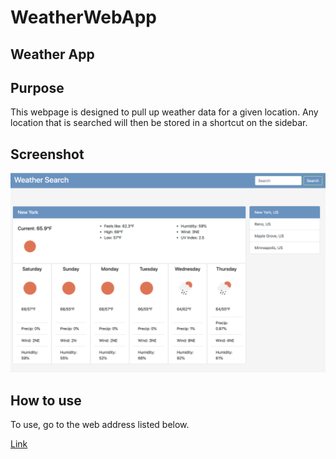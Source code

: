 # WeatherWebApp

## Weather App

## Purpose

This webpage is designed to pull up weather data for a given location. Any location that is searched will then be stored in a shortcut on the sidebar.

## Screenshot

![Image](assets/images/homepage_screenshot.png "Homepage Screenshot")

## How to use

To use, go to the web address listed below.

[Link](https://calebkw91.github.io/WeatherWebApp/)